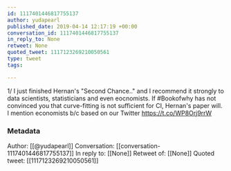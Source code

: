 ```yaml
---
id: 1117401446817755137
author: yudapearl
published_date: 2019-04-14 12:17:19 +00:00
conversation_id: 1117401446817755137
in_reply_to: None
retweet: None
quoted_tweet: 1117123269210050561
type: tweet
tags:

---
```


1/
I just finished Hernan's "Second Chance.." and I recommend it strongly to data scientists, statisticians and even eocnomists. If #Bookofwhy has not convinced you that curve-fitting is not sufficient for CI, Hernan's paper will. I mention economists b/c based on our Twitter https://t.co/WP8Orj9rrW

### Metadata

Author: [[@yudapearl]]
Conversation: [[conversation-1117401446817755137]]
In reply to: [[None]]
Retweet of: [[None]]
Quoted tweet: [[1117123269210050561]]
